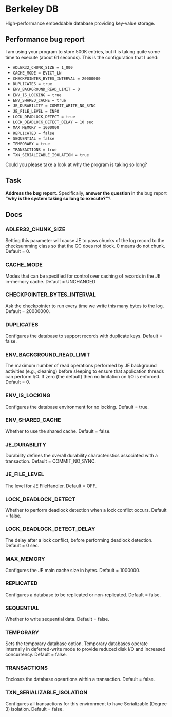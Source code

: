 # Berkeley DB

High-performance embeddable database providing key-value storage.

## Performance bug report

I am using your program to store 500K entries, but it is taking quite some time to execute (about 61 seconds). This is
the configuration that I used:

* `ADLER32_CHUNK_SIZE = 1_000`
* `CACHE_MODE = EVICT_LN`
* `CHECKPOINTER_BYTES_INTERVAL = 20000000`
* `DUPLICATES = true`
* `ENV_BACKGROUND_READ_LIMIT = 0`
* `ENV_IS_LOCKING = true`
* `ENV_SHARED_CACHE = true`
* `JE_DURABILITY = COMMIT_WRITE_NO_SYNC`
* `JE_FILE_LEVEL = INFO`
* `LOCK_DEADLOCK_DETECT = true`
* `LOCK_DEADLOCK_DETECT_DELAY = 10 sec`
* `MAX_MEMORY = 1000000`
* `REPLICATED = false`
* `SEQUENTIAL = false`
* `TEMPORARY = true`
* `TRANSACTIONS = true`
* `TXN_SERIALIZABLE_ISOLATION = true`

Could you please take a look at why the program is taking so long?

## Task

**Address the bug report**. Specifically, **answer the question** in the bug report **"why is the system taking so long
to execute?"**?.

## Docs

### ADLER32_CHUNK_SIZE

Setting this parameter will cause JE to pass chunks of the log record to the checksumming class so that the GC does not
block.
0 means do not chunk.
Default = 0.

### CACHE_MODE
Modes that can be specified for control over caching of records in the JE in-memory cache.
Default = UNCHANGED

### CHECKPOINTER_BYTES_INTERVAL
Ask the checkpointer to run every time we write this many bytes to the log.
Default = 20000000.

### DUPLICATES
Configures the database to support records with duplicate keys.
Default = false.

### ENV_BACKGROUND_READ_LIMIT
The maximum number of read operations performed by JE background activities (e.g., cleaning) before sleeping to ensure that application threads can perform I/O.
If zero (the default) then no limitation on I/O is enforced.
Default = 0.

### ENV_IS_LOCKING
Configures the database environment for no locking.
Default = true.

### ENV_SHARED_CACHE
Whether to use the shared cache.
Default = false.

### JE_DURABILITY
Durability defines the overall durability characteristics associated with a transaction.
Default = COMMIT_NO_SYNC.

### JE_FILE_LEVEL
The level for JE FileHandler.
Default = OFF.

### LOCK_DEADLOCK_DETECT
Whether to perform deadlock detection when a lock conflict occurs.
Default = false.

### LOCK_DEADLOCK_DETECT_DELAY
The delay after a lock conflict, before performing deadlock detection.
Default = 0 sec.

### MAX_MEMORY
Configures the JE main cache size in bytes.
Default = 1000000.

### REPLICATED
Configures a database to be replicated or non-replicated.
Default = false.

### SEQUENTIAL
Whether to write sequential data.
Default = false.

### TEMPORARY
Sets the temporary database option.
Temporary databases operate internally in deferred-write mode to provide reduced disk I/O and increased concurrency.
Default = false.

### TRANSACTIONS
Encloses the database opeartions within a transaction.
Default = false.

### TXN_SERIALIZABLE_ISOLATION
Configures all transactions for this environment to have Serializable (Degree 3) isolation.
Default = false.

